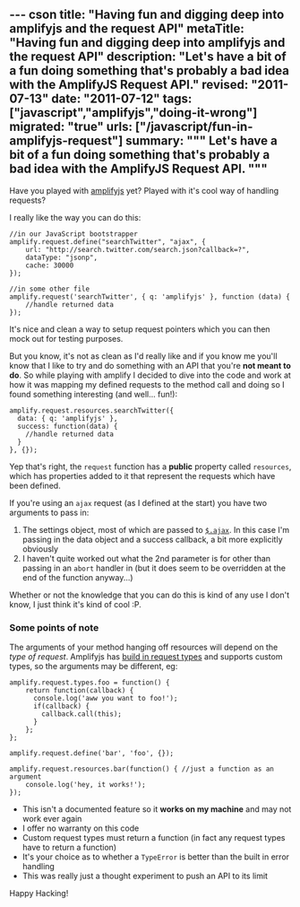 --- cson
title: "Having fun and digging deep into amplifyjs and the request API"
metaTitle: "Having fun and digging deep into amplifyjs and the request API"
description: "Let's have a bit of a fun doing something that's probably a bad idea with the AmplifyJS Request API."
revised: "2011-07-13"
date: "2011-07-12"
tags: ["javascript","amplifyjs","doing-it-wrong"]
migrated: "true"
urls: ["/javascript/fun-in-amplifyjs-request"]
summary: """
Let's have a bit of a fun doing something that's probably a bad idea with the AmplifyJS Request API.
"""
---
Have you played with [amplifyjs][1] yet? Played with it's cool way of handling requests?

I really like the way you can do this:

    //in our JavaScript bootstrapper
    amplify.request.define("searchTwitter", "ajax", {
        url: "http://search.twitter.com/search.json?callback=?",
        dataType: "jsonp",
        cache: 30000
    });

    //in some other file
    amplify.request('searchTwitter', { q: 'amplifyjs' }, function (data) {
        //handle returned data
    });
    
It's nice and clean a way to setup request pointers which you can then mock out for testing purposes.

But you know, it's not as clean as I'd really like and if you know me you'll know that I like to try and do something with an API that you're **not meant to do**. So while playing with amplify I decided to dive into the code and work at how it was mapping my defined requests to the method call and doing so I found something interesting (and well... fun!):

    amplify.request.resources.searchTwitter({
      data: { q: 'amplifyjs' },
      success: function(data) {
        //handle returned data
      }
    }, {});
    
Yep that's right, the `request` function has a **public** property called `resources`, which has properties added to it that represent the requests which have been defined.

If you're using an `ajax` request (as I defined at the start) you have two arguments to pass in:

1. The settings object, most of which are passed to [`$.ajax`][2]. In this case I'm passing in the data object and a success callback, a bit more explicitly obviously
1. I haven't quite worked out what the 2nd parameter is for other than passing in an `abort` handler in (but it does seem to be overridden at the end of the function anyway...)

Whether or not the knowledge that you can do this is kind of any use I don't know, I just think it's kind of cool :P.

### Some points of note

The arguments of your method hanging off resources will depend on the *type of request*. Amplifyjs has [build in request types][3] and supports custom types, so the arguments may be different, eg:

    amplify.request.types.foo = function() {
        return function(callback) {
          console.log('aww you want to foo!');
          if(callback) {
            callback.call(this);
          }
        };
    };
    
    amplify.request.define('bar', 'foo', {});
    
    amplify.request.resources.bar(function() { //just a function as an argument
        console.log('hey, it works!');
    });

* This isn't a documented feature so it **works on my machine** and may not work ever again
* I offer no warranty on this code
* Custom request types must return a function (in fact any request types have to return a function)
* It's your choice as to whether a `TypeError` is better than the built in error handling
* This was really just a thought experiment to push an API to its limit

Happy Hacking!
    
    
  [1]: http://amplifyjs.com
  [2]: http://api.jquery.com/jQuery.ajax/
  [3]: http://amplifyjs.com/api/request/#built-in_types